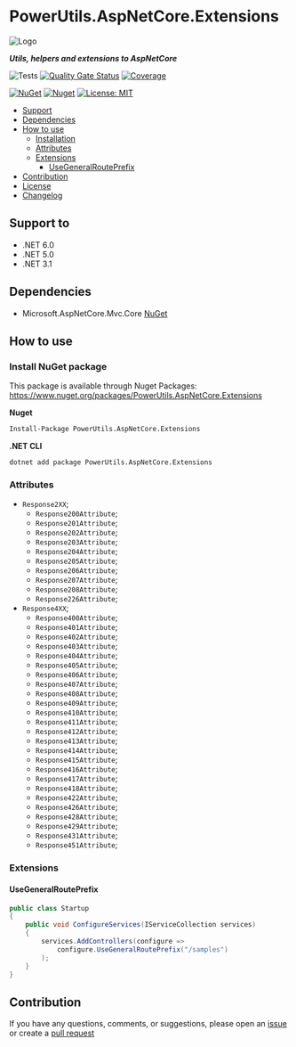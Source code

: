 # PowerUtils.AspNetCore.Extensions

![Logo](https://raw.githubusercontent.com/TechNobre/PowerUtils.AspNetCore.Extensions/main/assets/logo/logo_128x128.png)

***Utils, helpers and extensions to AspNetCore***

![Tests](https://github.com/TechNobre/PowerUtils.AspNetCore.Extensions/actions/workflows/test-project.yml/badge.svg)
[![Quality Gate Status](https://sonarcloud.io/api/project_badges/measure?project=TechNobre_PowerUtils.AspNetCore.Extensions&metric=alert_status)](https://sonarcloud.io/summary/new_code?id=TechNobre_PowerUtils.AspNetCore.Extensions)
[![Coverage](https://sonarcloud.io/api/project_badges/measure?project=TechNobre_PowerUtils.AspNetCore.Extensions&metric=coverage)](https://sonarcloud.io/summary/new_code?id=TechNobre_PowerUtils.AspNetCore.Extensions)

[![NuGet](https://img.shields.io/nuget/v/PowerUtils.AspNetCore.Extensions.svg)](https://www.nuget.org/packages/PowerUtils.AspNetCore.Extensions)
[![Nuget](https://img.shields.io/nuget/dt/PowerUtils.AspNetCore.Extensions.svg)](https://www.nuget.org/packages/PowerUtils.AspNetCore.Extensions)
[![License: MIT](https://img.shields.io/github/license/TechNobre/PowerUtils.AspNetCore.Extensions.svg)](https://github.com/TechNobre/PowerUtils.AspNetCore.Extensions/blob/main/LICENSE)


- [Support](#support-to)
- [Dependencies](#dependencies)
- [How to use](#how-to-use)
  - [Installation](#installation)
  - [Attributes](#Attributes)
  - [Extensions](#Extensions)
    - [UseGeneralRoutePrefix](#Extensions.UseGeneralRoutePrefix)
- [Contribution](#contribution)
- [License](./LICENSE)
- [Changelog](./CHANGELOG.md)



## Support to <a name="support-to"></a>
- .NET 6.0
- .NET 5.0
- .NET 3.1



## Dependencies <a name="dependencies"></a>

- Microsoft.AspNetCore.Mvc.Core [NuGet](https://www.nuget.org/packages/Microsoft.AspNetCore.Mvc.Core/)



## How to use <a name="how-to-use"></a>

### Install NuGet package <a name="Installation"></a>
This package is available through Nuget Packages: https://www.nuget.org/packages/PowerUtils.AspNetCore.Extensions

**Nuget**
```bash
Install-Package PowerUtils.AspNetCore.Extensions
```

**.NET CLI**
```
dotnet add package PowerUtils.AspNetCore.Extensions
```



### Attributes <a name="Attributes"></a>
- `Response2XX`;
  - `Response200Attribute`;
  - `Response201Attribute`;
  - `Response202Attribute`;
  - `Response203Attribute`;
  - `Response204Attribute`;
  - `Response205Attribute`;
  - `Response206Attribute`;
  - `Response207Attribute`;
  - `Response208Attribute`;
  - `Response226Attribute`;
- `Response4XX`;
  - `Response400Attribute`;
  - `Response401Attribute`;
  - `Response402Attribute`;
  - `Response403Attribute`;
  - `Response404Attribute`;
  - `Response405Attribute`;
  - `Response406Attribute`;
  - `Response407Attribute`;
  - `Response408Attribute`;
  - `Response409Attribute`;
  - `Response410Attribute`;
  - `Response411Attribute`;
  - `Response412Attribute`;
  - `Response413Attribute`;
  - `Response414Attribute`;
  - `Response415Attribute`;
  - `Response416Attribute`;
  - `Response417Attribute`;
  - `Response418Attribute`;
  - `Response422Attribute`;
  - `Response426Attribute`;
  - `Response428Attribute`;
  - `Response429Attribute`;
  - `Response431Attribute`;
  - `Response451Attribute`;



### Extensions <a name="Extensions"></a>


#### UseGeneralRoutePrefix <a name="Extensions.UseGeneralRoutePrefix"></a>

```csharp
public class Startup
{
    public void ConfigureServices(IServiceCollection services)
    {
        services.AddControllers(configure =>
            configure.UseGeneralRoutePrefix("/samples")
        );
    }
}
```



## Contribution <a name="contribution"></a>

If you have any questions, comments, or suggestions, please open an [issue](https://github.com/TechNobre/PowerUtils.AspNetCore.Extensions/issues/new/choose) or create a [pull request](https://github.com/TechNobre/PowerUtils.AspNetCore.Extensions/compare)